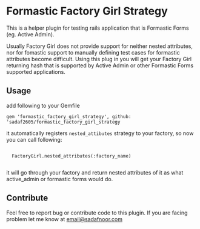 # Formastic Factory Girl Strategy
This is a helper plugin for testing rails application that is Formastic Forms (eg. Active Admin). 

Usually Factory Girl does not provide support for neither nested attributes, nor for fomastic support to manually defining test cases for formastic attributes become difficult. Using this plug in you will get your Factory Girl returning hash that is supported by Active Admin or other Formastic Forms supported applications. 

## Usage
add following to your Gemfile

  <code>gem 'formastic_factory_girl_strategy', github: 'sadaf2605/formastic_factory_girl_strategy </code>
  
  it automatically registers `nested_attibutes` strategy to your factory, so now you can call following:
  
  <code>
  FactoryGirl.nested_attributes(:factory_name)
  </code>
  
  it will go through your factory and return nested attributes of it as what active_admin or formastic forms would do.

## Contribute
Feel free to report bug or contribute code to this plugin. If you are facing problem let me know at email@sadafnoor.com 
